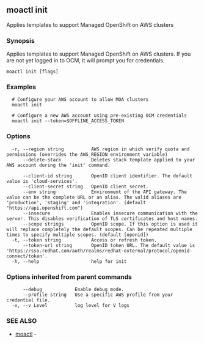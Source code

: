 ## moactl init

Applies templates to support Managed OpenShift on AWS clusters

### Synopsis

Applies templates to support Managed OpenShift on AWS clusters. If you are not
yet logged in to OCM, it will prompt you for credentials.

```
moactl init [flags]
```

### Examples

```
  # Configure your AWS account to allow MOA clusters
  moactl init

  # Configure a new AWS account using pre-existing OCM credentials
  moactl init --token=$OFFLINE_ACCESS_TOKEN
```

### Options

```
  -r, --region string          AWS region in which verify quota and permissions (overrides the AWS_REGION environment variable)
      --delete-stack           Deletes stack template applied to your AWS account during the 'init' command.
                               
      --client-id string       OpenID client identifier. The default value is 'cloud-services'.
      --client-secret string   OpenID client secret.
      --env string             Environment of the API gateway. The value can be the complete URL or an alias. The valid aliases are 'production', 'staging' and 'integration'. (default "https://api.openshift.com")
      --insecure               Enables insecure communication with the server. This disables verification of TLS certificates and host names.
      --scope strings          OpenID scope. If this option is used it will replace completely the default scopes. Can be repeated multiple times to specify multiple scopes. (default [openid])
  -t, --token string           Access or refresh token.
      --token-url string       OpenID token URL. The default value is 'https://sso.redhat.com/auth/realms/redhat-external/protocol/openid-connect/token'.
  -h, --help                   help for init
```

### Options inherited from parent commands

```
      --debug            Enable debug mode.
      --profile string   Use a specific AWS profile from your credential file.
  -v, --v Level          log level for V logs
```

### SEE ALSO

* [moactl](moactl.md)	 - 

